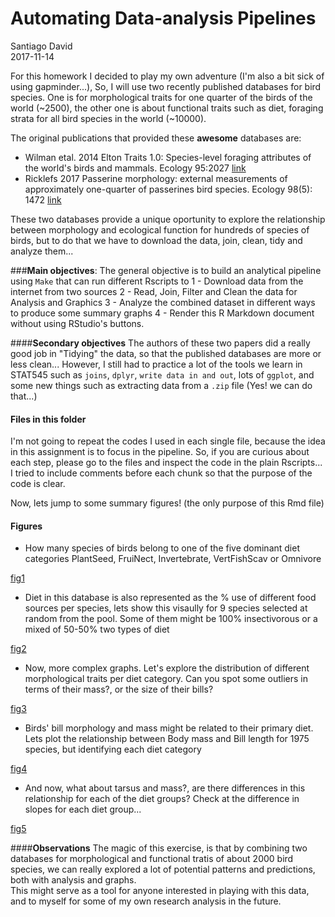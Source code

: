 # Automating Data-analysis Pipelines
Santiago David  
2017-11-14  

For this homework I decided to play my own adventure (I'm also a bit sick of using gapminder...), So, I will use two recently published databases for bird species. One is for morphological traits for one quarter of the birds of the world (~2500), the other one is about functional traits such as diet, foraging strata for all bird species in the world (~10000).

The original publications that provided these **awesome** databases are:
- Wilman etal. 2014 Elton Traits 1.0: Species-level foraging attributes of the world's birds and mammals. Ecology 95:2027 [link](http://onlinelibrary.wiley.com/doi/10.1890/13-1917.1/abstract)
- Ricklefs 2017 Passerine morphology: external measurements of approximately one-quarter of passerines bird species. Ecology 98(5): 1472 [link](http://onlinelibrary.wiley.com/doi/10.1002/ecy.1783/suppinfo) 

These two databases provide a unique oportunity to explore the relationship between morphology and ecological function for hundreds of species of birds, but to do that we have to download the data, join, clean, tidy and analyze them...

###**Main objectives**: 
The general objective is to build an analytical pipeline using `Make` that can run different Rscripts to 
1 - Download data from the internet from two sources
2 - Read, Join, Filter and Clean the data for Analysis and Graphics
3 - Analyze the combined dataset in different ways to produce some summary graphs
4 - Render this R Markdown document without using RStudio's buttons.

####**Secondary objectives**
The authors of these two papers did a really good job in "Tidying" the data, so that the published databases are more or less clean... However, I still had to practice a lot of the tools we learn in STAT545 such as `joins`, `dplyr`, `write data in and out`, lots of `ggplot`, and some new things such as extracting data from a `.zip` file (Yes! we can do that...)

#### Files in this folder

I'm not going to repeat the codes I used in each single file, because the idea in this assignment is to focus in the pipeline. So, if you are curious about each step, please go to the files and inspect the code in the plain Rscripts... I tried to include comments before each chunk so that the purpose of the code is clear.

Now, lets jump to some summary figures! (the only purpose of this Rmd file)

#### Figures

- How many species of birds belong to one of the five dominant diet categories PlantSeed,  FruiNect, Invertebrate, VertFishScav or Omnivore

[fig1](fig_spbydiet.png)

- Diet in this database is also represented as the % use of different food sources per species, lets show this visaully for 9 species selected at random from the pool. Some of them might be 100% insectivorous or a mixed of 50-50% two types of diet

[fig2](fig2_sample_diet_use.png)

- Now, more complex graphs. Let's explore the distribution of different morphological traits per diet category. Can you spot some outliers in terms of their mass?, or the size of their bills?

[fig3](fig3_trait_distribution_per_diet.png)

-  Birds' bill morphology and mass might be related to their primary diet. Lets plot the relationship between Body mass and Bill length for 1975 species, but identifying each diet category

[fig4](fig4_bill_mass.png)

- And now, what about tarsus and mass?, are there differences in this relationship for each of the diet groups? Check at the difference in slopes for each diet group...

[fig5](fig5_tarsus_mass.png)

####**Observations**
The magic of this exercise, is that by combining two databases for morphological and functional tratis of about 2000 bird species, we can really explored a lot of potential patterns and predictions, both with analysis and graphs.  
This might serve as a tool for anyone interested in playing with this data, and to myself for some of my own research analysis in the future.

